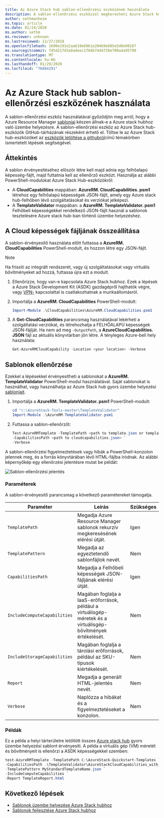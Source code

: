 ```yaml
---
title: Az Azure Stack hub sablon-ellenőrzési eszközének használata
description: A sablon-ellenőrzési eszközzel megkeresheti Azure Stack hubhoz való központi telepítéshez szükséges sablonokat.
author: sethmanheim
ms.topic: article
ms.date: 01/24/2020
ms.author: sethm
ms.reviewer: unknown
ms.lastreviewed: 12/27/2018
ms.openlocfilehash: 1690e191e2aa610e69b1e204b9e685e5d8e90187
ms.sourcegitcommit: fd5d217d3a8adeec2f04b74d4728e709a4a95790
ms.translationtype: MT
ms.contentlocale: hu-HU
ms.lasthandoff: 01/29/2020
ms.locfileid: "76884291"
---
```

# <a name="use-the-template-validation-tool-in-azure-stack-hub"></a>Az Azure Stack hub sablon-ellenőrzési eszközének használata

A sablon-ellenőrzési eszköz használatával győződjön meg arról, hogy a Azure Resource Manager [sablonjai](azure-stack-arm-templates.md) készen állnak-e a Azure stack hubhoz való üzembe helyezésre. A sablon-ellenőrzési eszköz az Azure Stack hub-eszközök GitHub-tárházának részeként érhető el. Töltse le az Azure Stack hub-eszközöket az [eszközök letöltése a githubról](../operator/azure-stack-powershell-download.md)című témakörben ismertetett lépések segítségével.

## <a name="overview"></a>Áttekintés

A sablon érvényesítéséhez először létre kell majd adnia egy felhőalapú képesség-fájlt, majd futtatnia kell az ellenőrző eszközt. Használja az alábbi PowerShell-modulokat Azure Stack Hub-eszközökről:

- A **CloudCapabilities** mappában: **AzureRM. CloudCapabilities. psm1** létrehoz egy felhőalapú képességek JSON-fájlt, amely egy Azure stack hub-felhőben lévő szolgáltatásokat és verziókat jelképezi.
- A **TemplateValidator** mappában: a **AzureRM. TemplateValidator. psm1** Felhőbeli képességekkel rendelkező JSON-fájlt használ a sablonok tesztelésére Azure stack hub-ban történő üzembe helyezéshez.

## <a name="build-the-cloud-capabilities-file"></a>A Cloud képességek fájljának összeállítása

A sablon-érvényesítő használata előtt futtassa a **AzureRM. CloudCapabilities** PowerShell-modult, és hozzon létre egy JSON-fájlt.

>[!NOTE]
> Ha frissíti az integrált rendszerét, vagy új szolgáltatásokat vagy virtuális bővítményeket ad hozzá, futtassa újra ezt a modult.

1. Ellenőrizze, hogy van-e kapcsolata Azure Stack hubhoz. Ezek a lépések a Azure Stack Development Kit (ASDK) gazdagépről hajthatók végre, vagy [VPN-](../asdk/asdk-connect.md#connect-to-azure-stack-using-vpn) kapcsolattal is csatlakozhatnak a munkaállomásról.
2. Importálja a **AzureRM. CloudCapabilities** PowerShell-modult:

    ```powershell
    Import-Module .\CloudCapabilities\AzureRM.CloudCapabilities.psm1
    ```

3. A **Get-CloudCapabilities** parancsmag használatával lekérheti a szolgáltatási verziókat, és létrehozhatja a FELHŐALAPÚ képességek JSON-fájlját. Ha nem ad meg `-OutputPath`, a **AzureCloudCapabilities. JSON** fájl az aktuális könyvtárban jön létre. A tényleges Azure-beli hely használata:

    ```powershell
    Get-AzureRMCloudCapability -Location <your location> -Verbose
    ```

## <a name="validate-templates"></a>Sablonok ellenőrzése

Ezekkel a lépésekkel érvényesítheti a sablonokat a **AzureRM. TemplateValidator** PowerShell-modul használatával. Saját sablonokat is használhat, vagy használhatja az Azure Stack hub gyors üzembe helyezési [sablonjait](https://github.com/Azure/AzureStack-QuickStart-Templates).

1. Importálja a **AzureRM. TemplateValidator. psm1** PowerShell-modult:

    ```powershell
    cd "c:\AzureStack-Tools-master\TemplateValidator"
    Import-Module .\AzureRM.TemplateValidator.psm1
    ```

2. Futtassa a sablon-ellenőrzőt:

    ```powershell
    Test-AzureRMTemplate -TemplatePath <path to template.json or template folder> `
    -CapabilitiesPath <path to cloudcapabilities.json> `
    -Verbose
    ```

A sablon-ellenőrzési figyelmeztetések vagy hibák a PowerShell-konzolon jelennek meg, és a forrás könyvtárában lévő HTML-fájlba íródnak. Az alábbi képernyőkép egy ellenőrzési jelentésre mutat be példát:

![Sablon-ellenőrzési jelentés](./media/azure-stack-validate-templates/image1.png)

### <a name="parameters"></a>Paraméterek

A sablon-érvényesítő parancsmag a következő paramétereket támogatja.

| Paraméter | Leírás | Szükséges |
| ----- | -----| ----- |
| `TemplatePath` | Megadja Azure Resource Manager sablonok rekurzív megkeresésének elérési útját. | Igen |
| `TemplatePattern` | Megadja az egyeztetendő sablonfájlok nevét. | Nem |
| `CapabilitiesPath` | Megadja a Felhőbeli képességek JSON-fájljának elérési útját. | Igen |
| `IncludeComputeCapabilities` | Magában foglalja a IaaS-erőforrások, például a virtuálisgép-méretek és a virtuálisgép-bővítmények értékelését. | Nem |
| `IncludeStorageCapabilities` | Magában foglalja a tárolási erőforrások, például az SKU-típusok kiértékelését. | Nem |
| `Report` | Megadja a generált HTML-jelentés nevét. | Nem |
| `Verbose` | Naplózza a hibákat és a figyelmeztetéseket a konzolon. | Nem|

### <a name="examples"></a>Példák

Ez a példa a helyi tárterületre letöltött összes [Azure stack hub](https://github.com/Azure/AzureStack-QuickStart-Templates) gyors üzembe helyezési sablont érvényesíti. A példa a virtuális gép (VM) méretét és bővítményeit is ellenőrzi a ASDK képességekkel szemben:

```powershell
test-AzureRMTemplate -TemplatePath C:\AzureStack-Quickstart-Templates `
-CapabilitiesPath .\TemplateValidator\AzureStackCloudCapabilities_with_AddOns_20170627.json `
-TemplatePattern MyStandardTemplateName.json `
-IncludeComputeCapabilities `
-Report TemplateReport.html
```

## <a name="next-steps"></a>Következő lépések

- [Sablonok üzembe helyezése Azure Stack hubhoz](azure-stack-arm-templates.md)
- [Sablonok fejlesztése Azure Stack hubhoz](azure-stack-develop-templates.md)
